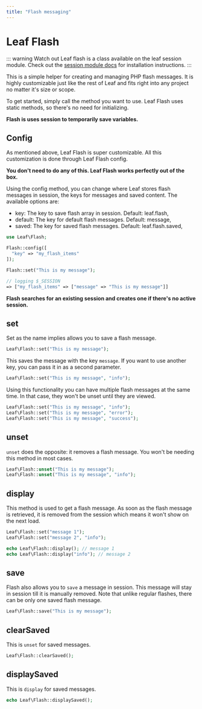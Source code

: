 ```yaml
---
title: "Flash messaging"
---
```


<!-- markdownlint-disable no-inline-html -->
# Leaf Flash

::: warning Watch out
Leaf flash is a class available on the leaf session module. Check out the [session module docs](/modules/session/) for installation instructions.
:::

This is a simple helper for creating and managing PHP flash messages. It is highly customizable just like the rest of Leaf and fits right into any project no matter it's size or scope.

To get started, simply call the method you want to use. Leaf Flash uses static methods, so there's no need for initializing.

**Flash is uses session to temporarily save variables.**

## Config

As mentioned above, Leaf Flash is super customizable. All this customization is done through Leaf Flash config.

**You don't need to do any of this. Leaf Flash works perfectly out of the box.**

Using the config method, you can change where Leaf stores flash messages in session, the keys for messages and saved content. The available options are:

- key: The key to save flash array in session. Default: leaf.flash,
- default: The key for default flash messages. Default: message,
- saved: The key for saved flash messages. Default: leaf.flash.saved,

```php
use Leaf\Flash;

Flash::config([
  "key" => "my_flash_items"
]);

Flash::set("This is my message");

// logging $_SESSION
=> ["my_flash_items" => ["message" => "This is my message"]]
```

**Flash searches for an existing session and creates one if there's no active session.**

## set

Set as the name implies allows you to save a flash message.

```php
Leaf\Flash::set("This is my message");
```

This saves the message with the key `message`. If you want to use another key, you can pass it in as a second parameter.

```php
Leaf\Flash::set("This is my message", "info");
```

Using this functionality you can have multiple flash messages at the same time. In that case, they won't be unset until they are viewed.

```php
Leaf\Flash::set("This is my message", "info");
Leaf\Flash::set("This is my message", "error");
Leaf\Flash::set("This is my message", "success");
```

## unset

`unset` does the opposite: it removes a flash message. You won't be needing this method in most cases.

```php
Leaf\Flash::unset("This is my message");
Leaf\Flash::unset("This is my message", "info");
```

## display

This method is used to get a flash message. As soon as the flash message is retrieved, it is removed from the session which means it won't show on the next load.

```php
Leaf\Flash::set("message 1");
Leaf\Flash::set("message 2", "info");

echo Leaf\Flash::display(); // message 1
echo Leaf\Flash::display("info"); // message 2
```

## save

Flash also allows you to `save` a message in session. This message will stay in session till it is manually removed. Note that unlike regular flashes, there can be only one saved flash message.

```php
Leaf\Flash::save("This is my message");
```

## clearSaved

This is `unset` for saved messages.

```php
Leaf\Flash::clearSaved();
```

## displaySaved

This is `display` for saved messages.

```php
echo Leaf\Flash::displaySaved();
```
